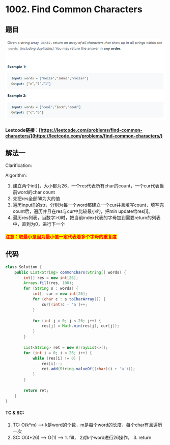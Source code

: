 # 1002. Find Common Characters

## 题目

![](<../../.gitbook/assets/image (59).png>)

#### Leetcode链接：[https://leetcode.com/problems/find-common-characters/](https://leetcode.com/problems/find-common-characters/)

## 解法一

Clarification:&#x20;

Algorithm:&#x20;

1. 建立两个int\[]，大小都为26，一个res代表所有char的count，一个cur代表当前word的char count
2. 先把res全部fill为大的值
3. 遍历input\[]的str，分别为每一个word都建立一个cur并且填写count，填写完count后，遍历并且在res与cur中比较最小的，把min update给res\[i]。
4. 遍历res列表，当数字>0时，把当前index代表的字母加到需要return的列表中，直到为0，进行下一个

#### <mark style="color:red;">注意：取最小是因为最小值一定代表着多个字母的重复度</mark>

## 代码

```java
class Solution {
    public List<String> commonChars(String[] words) {
        int[] res = new int[26];
        Arrays.fill(res, 100);
        for (String s : words) {
            int[] cur = new int[26];
            for (char c : s.toCharArray()) {
                cur[(int)c - 'a']++;
            }
            
            for (int j = 0; j < 26; j++) {
                res[j] = Math.min(res[j], cur[j]);
            }
        }
        
        List<String> ret = new ArrayList<>();
        for (int i = 0; i < 26; i++) {
            while (res[i] != 0) {
                res[i]--;
                ret.add(String.valueOf((char)(i + 'a')));
            }
        }
        
        return ret;
    }
}
```

#### TC & SC:&#x20;

1. TC: O(k\*m) --> k是word的个数，m是每个word的长度，每个char有且遍历一次
2. SC: O(4\*26) --> O(1) --> 1. fill， 2对k个word进行26操作， 3. return
